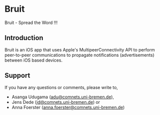# Bruit

Bruit - Spread the Word !!!


Introduction
------------

Bruit is an iOS app that uses Apple's MultipeerConnectivity API to perform peer-to-peer communications to propagate notifications (advertisements) between iOS based devices. 



Support
-------


If you have any questions or comments, please write to,

- Asanga Udugama (adu@comnets.uni-bremen.de),
- Jens Dede (jd@comnets.uni-bremen.de) or
- Anna Foerster (anna.foerster@comnets.uni-bremen.de)


